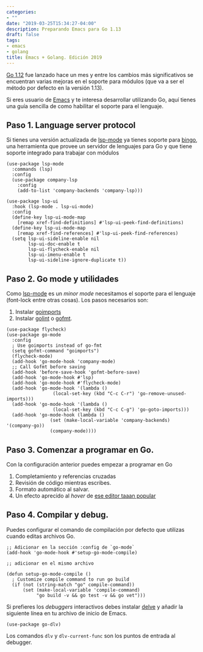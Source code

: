 ```yaml
---
categories:
- ""
date: "2019-03-25T15:34:27-04:00"
description: Preparando Emacs para Go 1.13
draft: false
tags:
- emacs
- golang
title: Emacs + Golang. Edición 2019
---
```


[Go 1.12](https://blog.golang.org/go1.12) fue lanzado hace un
mes y entre los cambios más significativos se encuentran varias mejoras
en el soporte para módulos (que va a ser el método por defecto en la
versión 1.13).

Si eres usuario de [Emacs](https://www.gnu.org/software/emacs) y te
interesa desarrollar utilizando Go, aquí tienes una guía sencilla de
como habilitar el soporte para el lenguaje.


## Paso 1. Language server protocol

Si tienes una versión actualizada de
[lsp-mode](https://github.com/emacs-lsp/lsp-mode) ya tienes soporte
para [bingo](https://github.com/saibing/bingo), una herramienta que
provee un servidor de lenguajes para Go y que tiene soporte integrado
para trabajar con módulos


```elisp
(use-package lsp-mode
  :commands (lsp)
  :config
  (use-package company-lsp
    :config
    (add-to-list 'company-backends 'company-lsp)))

(use-package lsp-ui
  :hook (lsp-mode . lsp-ui-mode)
  :config
  (define-key lsp-ui-mode-map
	[remap xref-find-definitions] #'lsp-ui-peek-find-definitions)
  (define-key lsp-ui-mode-map
	[remap xref-find-references] #'lsp-ui-peek-find-references)
  (setq lsp-ui-sideline-enable nil
        lsp-ui-doc-enable t
        lsp-ui-flycheck-enable nil
        lsp-ui-imenu-enable t
		lsp-ui-sideline-ignore-duplicate t))
```

## Paso 2. Go mode y utilidades

Como [lsp-mode](https://github.com/emacs-lsp/lsp-mode) es un *minor mode* necesitamos
el soporte para el lenguaje (font-lock entre otras cosas). Los pasos necesarios son:

 1. Instalar [goimports](golang.org/x/tools/cmd/goimports)
 2. Instalar [golint](https://github.com/golang/lint) o
    [gofmt](https://golang.org/cmd/gofmt/).


```elisp
(use-package flycheck)
(use-package go-mode
  :config
  ; Use goimports instead of go-fmt
  (setq gofmt-command "goimports")
  (flycheck-mode)
  (add-hook 'go-mode-hook 'company-mode)
  ;; Call Gofmt before saving
  (add-hook 'before-save-hook 'gofmt-before-save)
  (add-hook 'go-mode-hook #'lsp)
  (add-hook 'go-mode-hook #'flycheck-mode)
  (add-hook 'go-mode-hook '(lambda ()
			     (local-set-key (kbd "C-c C-r") 'go-remove-unused-imports)))
  (add-hook 'go-mode-hook '(lambda ()
			     (local-set-key (kbd "C-c C-g") 'go-goto-imports)))
  (add-hook 'go-mode-hook (lambda ()
			    (set (make-local-variable 'company-backends) '(company-go))
			    (company-mode))))
```

## Paso 3. Comenzar a programar en Go.

Con la configuración anterior puedes empezar a programar en Go

1. Completamiento y referencias cruzadas
2. Revisión de código mientras escribes.
3. Formato automático al salvar.
4. Un efecto aprecido al *hover* de [ese editor taaan popular](https://code.visualstudio.com/)


## Paso 4. Compilar y debug.

Puedes configurar el comando de compilación por defecto que utilizas
cuando editas archivos Go.

```elisp
;; Adicionar en la sección :config de `go-mode`
(add-hook 'go-mode-hook #'setup-go-mode-compile)

;; adicionar en el mismo archivo

(defun setup-go-mode-compile ()
  ; Customize compile command to run go build
  (if (not (string-match "go" compile-command))
      (set (make-local-variable 'compile-command)
           "go build -v && go test -v && go vet")))
```

Si prefieres los *debuggers* interactivos debes instalar
[delve](https://github.com/go-delve/delve) y añadir la siguiente línea
en tu archivo de inicio de Emacs.

```elisp
(use-package go-dlv)
```

Los comandos `dlv` y `dlv-current-func` son los puntos de entrada al debugger.
